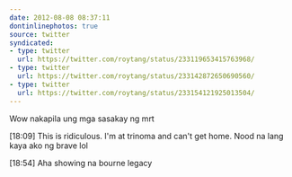 ```yaml
---
date: 2012-08-08 08:37:11
dontinlinephotos: true
source: twitter
syndicated:
- type: twitter
  url: https://twitter.com/roytang/status/233119653415763968/
- type: twitter
  url: https://twitter.com/roytang/status/233142872650690560/
- type: twitter
  url: https://twitter.com/roytang/status/233154121925013504/
---
```


Wow nakapila ung mga sasakay ng mrt

<time>[18:09]</time> This is ridiculous. I'm at trinoma and can't get home. Nood na lang kaya ako ng brave lol

<time>[18:54]</time> Aha showing na bourne legacy